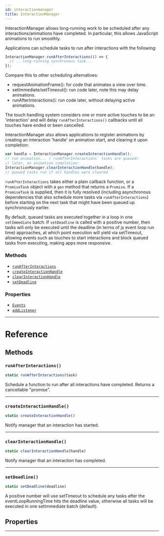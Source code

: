 ```yaml
---
id: interactionmanager
title: InteractionManager
---
```


InteractionManager allows long-running work to be scheduled after any interactions/animations have completed. In particular, this allows JavaScript animations to run smoothly.

Applications can schedule tasks to run after interactions with the following:

```javascript
InteractionManager.runAfterInteractions(() => {
  // ...long-running synchronous task...
});
```

Compare this to other scheduling alternatives:

- requestAnimationFrame(): for code that animates a view over time.
- setImmediate/setTimeout(): run code later, note this may delay animations.
- runAfterInteractions(): run code later, without delaying active animations.

The touch handling system considers one or more active touches to be an 'interaction' and will delay `runAfterInteractions()` callbacks until all touches have ended or been cancelled.

InteractionManager also allows applications to register animations by creating an interaction 'handle' on animation start, and clearing it upon completion:

```javascript
var handle = InteractionManager.createInteractionHandle();
// run animation... (`runAfterInteractions` tasks are queued)
// later, on animation completion:
InteractionManager.clearInteractionHandle(handle);
// queued tasks run if all handles were cleared
```

`runAfterInteractions` takes either a plain callback function, or a `PromiseTask` object with a `gen` method that returns a `Promise`. If a `PromiseTask` is supplied, then it is fully resolved (including asynchronous dependencies that also schedule more tasks via `runAfterInteractions`) before starting on the next task that might have been queued up synchronously earlier.

By default, queued tasks are executed together in a loop in one `setImmediate` batch. If `setDeadline` is called with a positive number, then tasks will only be executed until the deadline (in terms of js event loop run time) approaches, at which point execution will yield via setTimeout, allowing events such as touches to start interactions and block queued tasks from executing, making apps more responsive.

### Methods

- [`runAfterInteractions`](interactionmanager.md#runafterinteractions)
- [`createInteractionHandle`](interactionmanager.md#createinteractionhandle)
- [`clearInteractionHandle`](interactionmanager.md#clearinteractionhandle)
- [`setDeadline`](interactionmanager.md#setdeadline)

### Properties

- [`Events`](interactionmanager.md#events)
- [`addListener`](interactionmanager.md#addlistener)

---

# Reference

## Methods

### `runAfterInteractions()`

```javascript
static runAfterInteractions(task)
```

Schedule a function to run after all interactions have completed. Returns a cancellable "promise".

---

### `createInteractionHandle()`

```javascript
static createInteractionHandle()
```

Notify manager that an interaction has started.

---

### `clearInteractionHandle()`

```javascript
static clearInteractionHandle(handle)
```

Notify manager that an interaction has completed.

---

### `setDeadline()`

```javascript
static setDeadline(deadline)
```

A positive number will use setTimeout to schedule any tasks after the eventLoopRunningTime hits the deadline value, otherwise all tasks will be executed in one setImmediate batch (default).

## Properties

---
